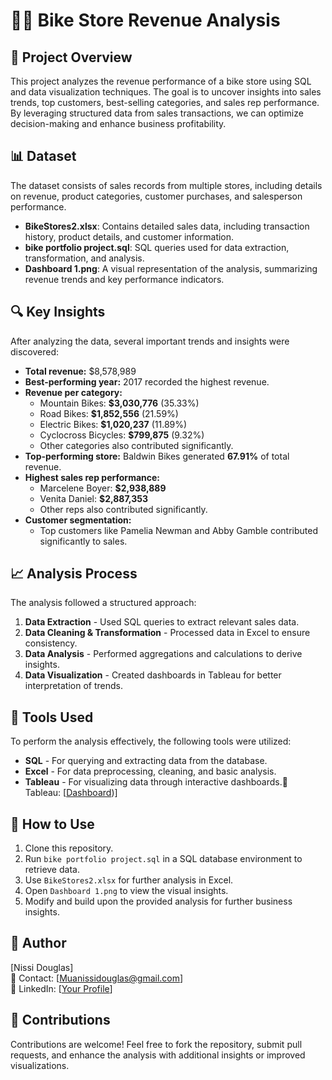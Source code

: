 # 🚴‍♂️ Bike Store Revenue Analysis

## 📌 Project Overview
This project analyzes the revenue performance of a bike store using SQL and data visualization techniques. The goal is to uncover insights into sales trends, top customers, best-selling categories, and sales rep performance. By leveraging structured data from sales transactions, we can optimize decision-making and enhance business profitability.

## 📊 Dataset
The dataset consists of sales records from multiple stores, including details on revenue, product categories, customer purchases, and salesperson performance.

- **BikeStores2.xlsx**: Contains detailed sales data, including transaction history, product details, and customer information.
- **bike portfolio project.sql**: SQL queries used for data extraction, transformation, and analysis.
- **Dashboard 1.png**: A visual representation of the analysis, summarizing revenue trends and key performance indicators.

## 🔍 Key Insights
After analyzing the data, several important trends and insights were discovered:

- **Total revenue:** $8,578,989
- **Best-performing year:** 2017 recorded the highest revenue.
- **Revenue per category:**
  - Mountain Bikes: **$3,030,776** (35.33%)
  - Road Bikes: **$1,852,556** (21.59%)
  - Electric Bikes: **$1,020,237** (11.89%)
  - Cyclocross Bicycles: **$799,875** (9.32%)
  - Other categories also contributed significantly.
- **Top-performing store:** Baldwin Bikes generated **67.91%** of total revenue.
- **Highest sales rep performance:**
  - Marcelene Boyer: **$2,938,889**
  - Venita Daniel: **$2,887,353**
  - Other reps also contributed significantly.
- **Customer segmentation:**
  - Top customers like Pamelia Newman and Abby Gamble contributed significantly to sales.

## 📈 Analysis Process
The analysis followed a structured approach:
1. **Data Extraction** - Used SQL queries to extract relevant sales data.
2. **Data Cleaning & Transformation** - Processed data in Excel to ensure consistency.
3. **Data Analysis** - Performed aggregations and calculations to derive insights.
4. **Data Visualization** - Created dashboards in Tableau for better interpretation of trends.

## 📂 Tools Used
To perform the analysis effectively, the following tools were utilized:
- **SQL** - For querying and extracting data from the database.
- **Excel** - For data preprocessing, cleaning, and basic analysis.
- **Tableau** - For visualizing data through interactive dashboards.🔗 Tableau: [[Dashboard](https://public.tableau.com/views/BikeStoreExecutiveDashboard_17429928677810/Dashboard1?:language=en-GB&:sid=&:redirect=auth&:display_count=n&:origin=viz_share_link))]

## 🚀 How to Use
1. Clone this repository.
2. Run `bike portfolio project.sql` in a SQL database environment to retrieve data.
3. Use `BikeStores2.xlsx` for further analysis in Excel.
4. Open `Dashboard 1.png` to view the visual insights.
5. Modify and build upon the provided analysis for further business insights.

## 📌 Author
[Nissi Douglas]  
📧 Contact: [Muanissidouglas@gmail.com]  
🔗 LinkedIn: [[Your Profile](https://www.linkedin.com/in/nissidouglas/)]

## 📢 Contributions
Contributions are welcome! Feel free to fork the repository, submit pull requests, and enhance the analysis with additional insights or improved visualizations.



